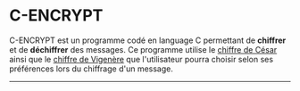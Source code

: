 <img  style="float: left; margin: 0 10px 0 0; " alt="" src="https://cdn.discordapp.com/attachments/895662497464463391/964420944166805534/Group_5.png">

# **C-ENCRYPT**
<div>
C-ENCRYPT est un programme codé en language C permettant de <strong>chiffrer</strong> et de <strong>déchiffrer</strong> des messages. Ce programme utilise le <a href="https://fr.wikipedia.org/wiki/Chiffrement_par_d%C3%A9calage">chiffre de César</a> ainsi que le <a href="https://fr.wikipedia.org/wiki/Chiffre_de_Vigen%C3%A8re">chiffre de Vigenère</a> que l'utilisateur pourra choisir selon ses préférences lors du chiffrage d'un message.
</div>

---

<!-- à compléter  -->

